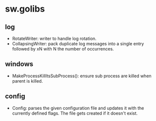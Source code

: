 # sw.golibs

## log
* RotateWriter: writer to handle log rotation.
* CollapsingWriter: pack duplicate log messages into a single entry followed by xN with N the number of occurrences.

## windows
* MakeProcessKillItsSubProcess(): ensure sub process are killed when parent is killed.

## config
* Config: parses the given configuration file and updates it with the currently defined flags. The file gets created if it doesn't exist.